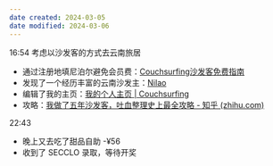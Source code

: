 ```yaml
---
date created: 2024-03-05
date modified: 2024-03-06
---
```

16:54
考虑以沙发客的方式去云南旅居
+ 通过注册地填尼泊尔避免会员费：[Couchsurfing沙发客免费指南](https://www.xiaohongshu.com/explore/659bf297000000001e006d87)
+ 发现了一个经历丰富的云南沙发主：[Nilao](https://www.couchsurfing.com/people/nilao)
+ 编辑了我的主页：[我的个人主页 | Couchsurfing](https://www.couchsurfing.com/people/kaiwen-yuan) 
+ 攻略：[我做了五年沙发客，吐血整理史上最全攻略 - 知乎 (zhihu.com)](https://zhuanlan.zhihu.com/p/23852642)

22:43
+ 晚上又去吃了甜品自助 -¥56
+ 收到了 SECCLO 录取，等待开奖

